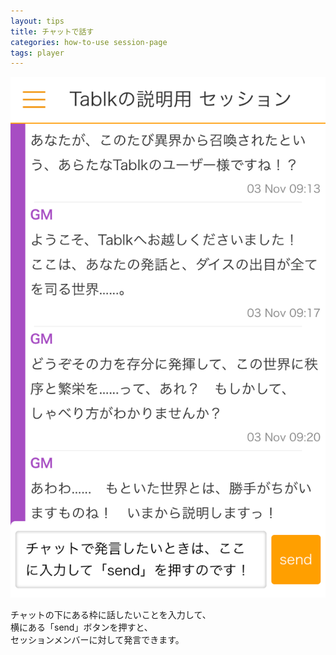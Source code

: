 ```yaml
---
layout: tips
title: チャットで話す
categories: how-to-use session-page
tags: player
---
```


![](/assets/how-to-use/post-at-session-page/01.png)

チャットの下にある枠に話したいことを入力して、  
横にある「send」ボタンを押すと、  
セッションメンバーに対して発言できます。
